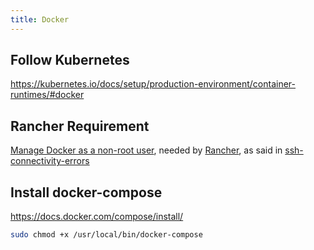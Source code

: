 ```yaml
---
title: Docker
---
```


## Follow Kubernetes 
<https://kubernetes.io/docs/setup/production-environment/container-runtimes/#docker>

## Rancher Requirement
[Manage Docker as a non-root user](https://docs.docker.com/install/linux/linux-postinstall/#manage-docker-as-a-non-root-user), needed by [Rancher][], as said in [ssh-connectivity-errors](https://rancher.com/docs/rke/latest/en/troubleshooting/ssh-connectivity-errors/)

## Install docker-compose
https://docs.docker.com/compose/install/

```bash
sudo chmod +x /usr/local/bin/docker-compose
```

[Rancher]: https://rancher.com/